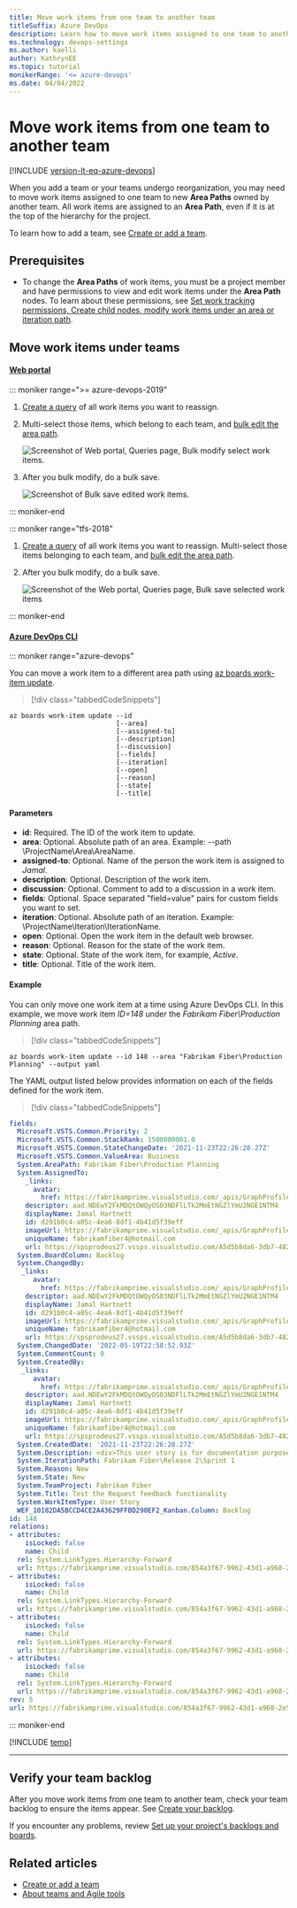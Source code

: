 ```yaml
---
title: Move work items from one team to another team
titleSuffix: Azure DevOps 
description: Learn how to move work items assigned to one team to another team.  
ms.technology: devops-settings 
ms.author: kaelli
author: KathrynEE
ms.topic: tutorial
monikerRange: '<= azure-devops'
ms.date: 04/04/2022
---
```


# Move work items from one team to another team

[!INCLUDE [version-lt-eq-azure-devops](../../includes/version-lt-eq-azure-devops.md)]

When you add a team or your teams undergo reorganization, you may need to move work items assigned to one team to new **Area Paths** owned by another team. All work items are assigned to an **Area Path**, even if it is at the top of the hierarchy for the project.  

To learn how to add a team, see [Create or add a team](../../organizations/settings/add-teams.md). 
 

## Prerequisites 

- To change the **Area Paths** of work items, you must be a project member and have permissions to view and edit work items under the **Area Path** nodes. To learn about these permissions, see [Set work tracking permissions, Create child nodes, modify work items under an area or iteration path](../../organizations/security/set-permissions-access-work-tracking.md#create-child-nodes-modify-work-items-under-an-area-or-iteration-path).  

## Move work items under teams 

#### [Web portal](#tab/browser)

::: moniker range=">= azure-devops-2019"

1. [Create a query](../queries/using-queries.md) of all work items you want to reassign. 

1. Multi-select those items, which belong to each team, and [bulk edit the area path](../backlogs/bulk-modify-work-items.md).

   <img src="media/move-work-items/query-bulk-edit-area-path.png" alt="Screenshot of Web portal, Queries page, Bulk modify select work items." />

1. After you bulk modify, do a bulk save.  
  
   <img src="media/move-work-items/query-bulk-save.png" alt="Screenshot of Bulk save edited work items." />  
 
::: moniker-end

::: moniker range="tfs-2018"  

1. [Create a query](../queries/using-queries.md) of all work items you want to reassign. Multi-select those items belonging to each team, and [bulk edit the area path](../backlogs/bulk-modify-work-items.md).

2. After you bulk modify, do a bulk save.  

   ![Screenshot of the Web portal, Queries page, Bulk save selected work items](media/move-work-items/scale-agile-bulk-save-area-path-co.png)  

::: moniker-end  

#### [Azure DevOps CLI](#tab/azure-devops-cli)

<a id="move-work-items" /> 

::: moniker range="azure-devops"

You can move a work item to a different area path using [az boards work-item update](/cli/azure/boards/work-item#ext-azure-devops-az-boards-work-item-update).  

> [!div class="tabbedCodeSnippets"]
```azurecli
az boards work-item update --id
                           [--area]
                           [--assigned-to]
                           [--description]
                           [--discussion]
                           [--fields]
                           [--iteration]
                           [--open]
                           [--reason]
                           [--state]
                           [--title]
```

#### Parameters

- **id**: Required. The ID of the work item to update.
- **area**: Optional. Absolute path of an area. Example: --path \ProjectName\Area\AreaName.  
- **assigned-to**: Optional. Name of the person the work item is assigned to *Jamal*.
- **description**: Optional. Description of the work item. 
- **discussion**: Optional. Comment to add to a discussion in a work item.
- **fields**: Optional. Space separated "field=value" pairs for custom fields you want to set.
- **iteration**: Optional. Absolute path of an iteration. Example: \ProjectName\Iteration\IterationName.  
- **open**: Optional. Open the work item in the default web browser. 
- **reason**: Optional. Reason for the state of the work item. 
- **state**: Optional. State of the work item, for example, *Active*. 
- **title**: Optional. Title of the work item. 

#### Example

You can only move one work item at a time using Azure DevOps CLI. In this example, we move work item *ID=148* under the *Fabrikam Fiber\Production Planning* area path.

> [!div class="tabbedCodeSnippets"]
```azurecli
az boards work-item update --id 148 --area "Fabrikam Fiber\Production Planning" --output yaml
```

The YAML output listed below provides information on each of the fields defined for the work item. 

> [!div class="tabbedCodeSnippets"]
```YAML output
fields:
  Microsoft.VSTS.Common.Priority: 2
  Microsoft.VSTS.Common.StackRank: 1500000001.0
  Microsoft.VSTS.Common.StateChangeDate: '2021-11-23T22:26:28.27Z'
  Microsoft.VSTS.Common.ValueArea: Business
  System.AreaPath: Fabrikam Fiber\Production Planning
  System.AssignedTo:
    _links:
      avatar:
        href: https://fabrikamprime.visualstudio.com/_apis/GraphProfile/MemberAvatars/aad.NDEwY2FkMDQtOWQyOS03NDFlLTk2MmEtNGZlYmU2NGE1NTM4
    descriptor: aad.NDEwY2FkMDQtOWQyOS03NDFlLTk2MmEtNGZlYmU2NGE1NTM4
    displayName: Jamal Hartnett
    id: d291b0c4-a05c-4ea6-8df1-4b41d5f39eff
    imageUrl: https://fabrikamprime.visualstudio.com/_apis/GraphProfile/MemberAvatars/aad.NDEwY2FkMDQtOWQyOS03NDFlLTk2MmEtNGZlYmU2NGE1NTM4
    uniqueName: fabrikamfiber4@hotmail.com
    url: https://spsprodeus27.vssps.visualstudio.com/A5d5b8da6-3db7-4829-baf9-1e500c21cc12/_apis/Identities/d291b0c4-a05c-4ea6-8df1-4b41d5f39eff
  System.BoardColumn: Backlog
  System.ChangedBy:
   _links:
      avatar:
        href: https://fabrikamprime.visualstudio.com/_apis/GraphProfile/MemberAvatars/aad.NDEwY2FkMDQtOWQyOS03NDFlLTk2MmEtNGZlYmU2NGE1NTM4
    descriptor: aad.NDEwY2FkMDQtOWQyOS03NDFlLTk2MmEtNGZlYmU2NGE1NTM4
    displayName: Jamal Hartnett
    id: d291b0c4-a05c-4ea6-8df1-4b41d5f39eff
    imageUrl: https://fabrikamprime.visualstudio.com/_apis/GraphProfile/MemberAvatars/aad.NDEwY2FkMDQtOWQyOS03NDFlLTk2MmEtNGZlYmU2NGE1NTM4
    uniqueName: fabrikamfiber4@hotmail.com
    url: https://spsprodeus27.vssps.visualstudio.com/A5d5b8da6-3db7-4829-baf9-1e500c21cc12/_apis/Identities/d291b0c4-a05c-4ea6-8df1-4b41d5f39eff
  System.ChangedDate: '2022-05-19T22:58:52.93Z'
  System.CommentCount: 0
  System.CreatedBy:
   _links:
      avatar:
        href: https://fabrikamprime.visualstudio.com/_apis/GraphProfile/MemberAvatars/aad.NDEwY2FkMDQtOWQyOS03NDFlLTk2MmEtNGZlYmU2NGE1NTM4
    descriptor: aad.NDEwY2FkMDQtOWQyOS03NDFlLTk2MmEtNGZlYmU2NGE1NTM4
    displayName: Jamal Hartnett
    id: d291b0c4-a05c-4ea6-8df1-4b41d5f39eff
    imageUrl: https://fabrikamprime.visualstudio.com/_apis/GraphProfile/MemberAvatars/aad.NDEwY2FkMDQtOWQyOS03NDFlLTk2MmEtNGZlYmU2NGE1NTM4
    uniqueName: fabrikamfiber4@hotmail.com
    url: https://spsprodeus27.vssps.visualstudio.com/A5d5b8da6-3db7-4829-baf9-1e500c21cc12/_apis/Identities/d291b0c4-a05c-4ea6-8df1-4b41d5f39eff
  System.CreatedDate: '2021-11-23T22:26:28.27Z'
  System.Description: <div>This user story is for documentation purposes.&nbsp; </div>
  System.IterationPath: Fabrikam Fiber\Release 2\Sprint 1
  System.Reason: New
  System.State: New
  System.TeamProject: Fabrikam Fiber
  System.Title: Test the Request feedback functionality
  System.WorkItemType: User Story
  WEF_10182DA5BCCD4CE2A43629FFBD290EF2_Kanban.Column: Backlog
id: 148
relations:
- attributes:
    isLocked: false
    name: Child
  rel: System.LinkTypes.Hierarchy-Forward
  url: https://fabrikamprime.visualstudio.com/854a3f67-9962-43d1-a968-2e5f2eb66c99/_apis/wit/workItems/152
- attributes:
    isLocked: false
    name: Child
  rel: System.LinkTypes.Hierarchy-Forward
  url: https://fabrikamprime.visualstudio.com/854a3f67-9962-43d1-a968-2e5f2eb66c99/_apis/wit/workItems/153
- attributes:
    isLocked: false
    name: Child
  rel: System.LinkTypes.Hierarchy-Forward
  url: https://fabrikamprime.visualstudio.com/854a3f67-9962-43d1-a968-2e5f2eb66c99/_apis/wit/workItems/151
- attributes:
    isLocked: false
    name: Child
  rel: System.LinkTypes.Hierarchy-Forward
  url: https://fabrikamprime.visualstudio.com/854a3f67-9962-43d1-a968-2e5f2eb66c99/_apis/wit/workItems/149
rev: 5
url: https://fabrikamprime.visualstudio.com/854a3f67-9962-43d1-a968-2e5f2eb66c99/_apis/wit/workItems/148

```

::: moniker-end

[!INCLUDE [temp](../../includes/note-cli-not-supported.md)]

* * *
 

## Verify your team backlog 

After you move work items from one team to another team, check your team backlog to ensure the items appear. See [Create your backlog](../backlogs/create-your-backlog.md).  

If you encounter any problems, review [Set up your project's backlogs and boards](../backlogs/set-up-your-backlog).

## Related articles

- [Create or add a team](../../organizations/settings/add-teams.md)
- [About teams and Agile tools](../../organizations/settings/about-teams-and-settings.md) 